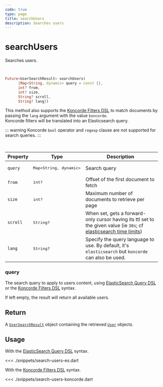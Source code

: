 ```yaml
---
code: true
type: page
title: searchUsers
description: Searches users
---
```


# searchUsers

Searches users.

<br />

```dart
Future<UserSearchResult> searchUsers(
      {Map<String, dynamic> query = const {},
      int? from,
      int? size,
      String? scroll,
      String? lang})
```

<SinceBadge version="change-me"/>

This method also supports the [Koncorde Filters DSL](/core/2/api/koncorde-filters-syntax) to match documents by passing the `lang` argument with the value `koncorde`.  
Koncorde filters will be translated into an Elasticsearch query.  

::: warning
Koncorde `bool` operator and `regexp` clause are not supported for search queries.
:::

<br />

| Property | Type | Description |
|--- |--- |--- |
| `query` | <pre>Map<String, dynamic></pre> | Search query |
| `from`     | <pre>int?</pre>     | Offset of the first document to fetch            |
| `size`     | <pre>int?</pre>    | Maximum number of documents to retrieve per page |
| `scroll`   | <pre>String?</pre>    | When set, gets a forward-only cursor having its ttl set to the given value (ie `30s`; cf [elasticsearch time limits](https://www.elastic.co/guide/en/elasticsearch/reference/7.3/common-options.html#time-units)) |
| `lang`     | <pre>String?</pre>               | Specify the query language to use. By default, it's `elasticsearch` but `koncorde` can also be used. <SinceBadge version="change-me"/> |

### query

The search query to apply to users content, using [ElasticSearch Query DSL](https://www.elastic.co/guide/en/elasticsearch/reference/7.4/query-dsl.html) or the [Koncorde Filters DSL](/core/2/api/koncorde-filters-syntax) syntax.

If left empty, the result will return all available users.

## Return

A [`UserSearchResult`](sdk/dart/2/core-classes/search-result) object containing the retrieved [`User`](/sdk/dart/3/core-classes/user) objects.

## Usage

With the [ElasticSearch Query DSL](https://www.elastic.co/guide/en/elasticsearch/reference/7.4/query-dsl.html) syntax.

<<< ./snippets/search-users-es.dart

With the [Koncorde Filters DSL](/core/2/api/koncorde-filters-syntax) syntax.

<<< ./snippets/search-users-koncorde.dart